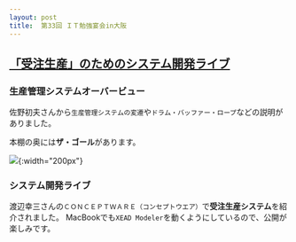 ```yaml
---
layout: post
title:  第33回 ＩＴ勉強宴会in大阪
---
```


## [「受注生産」のためのシステム開発ライブ](http://kwansaiit.blogspot.jp/2014/08/33itin.html)

### 生産管理システムオーバービュー

佐野初夫さんから`生産管理システムの変遷`や`ドラム・バッファー・ロープ`などの説明がありました。

本棚の奥には**ザ・ゴール**があります。

![](http://photos-g.ak.instagram.com/hphotos-ak-xaf1/10576093_548164481975854_901677548_n.jpg){:width="200px"}

### システム開発ライブ

渡辺幸三さんの`ＣＯＮＣＥＰＴＷＡＲＥ（コンセプトウエア）`で**受注生産システム**を紹介されました。
MacBookでも`XEAD Modeler`を動くようにしているので、公開が楽しみです。
